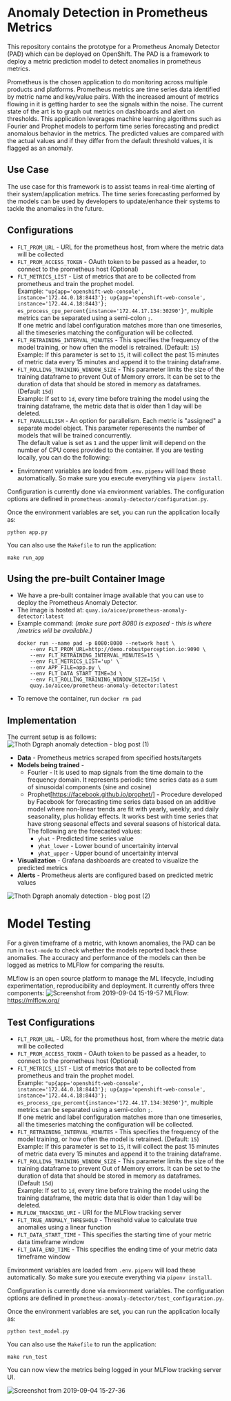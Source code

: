 # Anomaly Detection in Prometheus Metrics
This repository contains the prototype for a Prometheus Anomaly Detector (PAD) which can be deployed on OpenShift. The PAD is a framework to deploy a metric prediction model to detect anomalies in prometheus metrics.

Prometheus is the chosen application to do monitoring across multiple products and platforms. Prometheus metrics are time series data identified by metric name and key/value pairs. With the increased amount of metrics flowing in it is getting harder to see the signals within the noise. The current state of the art is to graph out metrics on dashboards and alert on thresholds. This application leverages machine learning algorithms such as Fourier and Prophet models to perform time series forecasting and predict anomalous behavior in the metrics. The predicted values are compared with the actual values and if they differ from the default threshold values, it is flagged as an anomaly.

## Use Case
The use case for this framework is to assist teams in real-time alerting of their system/application metrics. The time series forecasting performed by the models can be used by developers to update/enhance their systems to tackle the anomalies in the future.

## Configurations
* `FLT_PROM_URL` - URL for the prometheus host, from where the metric data will be collected
* `FLT_PROM_ACCESS_TOKEN` - OAuth token to be passed as a header, to connect to the prometheus host (Optional)
* `FLT_METRICS_LIST` - List of metrics that are to be collected from prometheus and train the prophet model.
<br> Example: `"up{app='openshift-web-console', instance='172.44.0.18:8443'}; up{app='openshift-web-console', instance='172.44.4.18:8443'}; es_process_cpu_percent{instance='172.44.17.134:30290'}"`, multiple metrics can be separated using a semi-colon `;`.
<br>If one metric and label configuration matches more than one timeseries, all the timeseries matching the configuration will be collected.
* `FLT_RETRAINING_INTERVAL_MINUTES` - This specifies the frequency of the model training, or how often the model is retrained. (Default: `15`)
<br> Example: If this parameter is set to `15`, it will collect the past 15 minutes of metric data every 15 minutes and append it to the training dataframe.
* `FLT_ROLLING_TRAINING_WINDOW_SIZE` - This parameter limits the size of the training dataframe to prevent Out of Memory errors. It can be set to the duration of data that should be stored in memory as dataframes. (Default `15d`)
<br> Example: If set to `1d`, every time before training the model using the training dataframe, the metric data that is older than 1 day will be deleted.
* `FLT_PARALLELISM` - An option for parallelism. Each metric is "assigned" a separate model object. This parameter reperesents the number of models that will be trained concurrently.
<br> The default value is set as `1` and the upper limit will depend on the number of CPU cores provided to the container.
If you are testing locally, you can do the following:
- Environment variables are loaded from `.env`. `pipenv` will load these automatically. So make sure you execute everything via `pipenv install`.

Configuration is currently done via environment variables. The configuration options are defined in `prometheus-anomaly-detector/configuration.py`.

Once the environment variables are set, you can run the application locally as:

```
python app.py
```

You can also use the `Makefile` to run the application:
```
make run_app
```

## Using the pre-built Container Image
* We have a pre-built container image available that you can use to deploy the Prometheus Anomaly Detector.
* The image is hosted at:  `quay.io/aicoe/prometheus-anomaly-detector:latest`
* Example command: *(make sure port 8080 is exposed - this is where /metrics will be available.)*
    ```
    docker run --name pad -p 8080:8080 --network host \
        --env FLT_PROM_URL=http://demo.robustperception.io:9090 \
        --env FLT_RETRAINING_INTERVAL_MINUTES=15 \
        --env FLT_METRICS_LIST='up' \
        --env APP_FILE=app.py \
        --env FLT_DATA_START_TIME=3d \
        --env FLT_ROLLING_TRAINING_WINDOW_SIZE=15d \
        quay.io/aicoe/prometheus-anomaly-detector:latest
    ```
 * To remove the container, run `docker rm pad`

## Implementation
The current setup is as follows:
![Thoth Dgraph anomaly detection - blog post (1)](https://user-images.githubusercontent.com/7343099/64876301-d9062e00-d61c-11e9-80b6-35cb5c9e4540.jpg)

- **Data** - Prometheus metrics scraped from specified hosts/targets
- **Models being trained** -
  - Fourier - It is used to map signals from the time domain to the frequency domain. It represents periodic time series data as a sum of sinusoidal components (sine and cosine)
  - Prophet[https://facebook.github.io/prophet/] - Procedure developed by Facebook for forecasting time series data based on an additive model where non-linear trends are fit with yearly, weekly, and daily seasonality, plus holiday effects. It works best with time series that have strong seasonal effects and several seasons of historical data. The following are the forecasted values:
    - `yhat` - Predicted time series value
    - `yhat_lower` - Lower bound of uncertainity interval
    - `yhat_upper` - Upper bound of uncertainity interval
- **Visualization** - Grafana dashboards are created to visualize the predicted  metrics
- **Alerts** - Prometheus alerts are configured based on predicted metric values

![Thoth Dgraph anomaly detection - blog post (2)](https://user-images.githubusercontent.com/7343099/64876403-081c9f80-d61d-11e9-84df-266c91a75dde.jpg)

# Model Testing
For a given timeframe of a metric, with known anomalies, the PAD can be run in `test-mode` to check whether the models reported back these anomalies. The accuracy and performance of the models can then be logged as metrics to MLFlow for comparing the results.

MLflow is an open source platform to manage the ML lifecycle, including experimentation, reproducibility and deployment. It currently offers three components:
![Screenshot from 2019-09-04 15-19-57](https://user-images.githubusercontent.com/7343099/64284396-87c4b300-cf27-11e9-8990-e4323a000d6a.png)
MLFlow: https://mlflow.org/

## Test Configurations
* `FLT_PROM_URL` - URL for the prometheus host, from where the metric data will be collected
* `FLT_PROM_ACCESS_TOKEN` - OAuth token to be passed as a header, to connect to the prometheus host (Optional)
* `FLT_METRICS_LIST` - List of metrics that are to be collected from prometheus and train the prophet model.
<br> Example: `"up{app='openshift-web-console', instance='172.44.0.18:8443'}; up{app='openshift-web-console', instance='172.44.4.18:8443'}; es_process_cpu_percent{instance='172.44.17.134:30290'}"`, multiple metrics can be separated using a semi-colon `;`.
<br>If one metric and label configuration matches more than one timeseries, all the timeseries matching the configuration will be collected.
* `FLT_RETRAINING_INTERVAL_MINUTES` - This specifies the frequency of the model training, or how often the model is retrained. (Default: `15`)
<br> Example: If this parameter is set to `15`, it will collect the past 15 minutes of metric data every 15 minutes and append it to the training dataframe.
* `FLT_ROLLING_TRAINING_WINDOW_SIZE` - This parameter limits the size of the training dataframe to prevent Out of Memory errors. It can be set to the duration of data that should be stored in memory as dataframes. (Default `15d`)
<br> Example: If set to `1d`, every time before training the model using the training dataframe, the metric data that is older than 1 day will be deleted.
* `MLFLOW_TRACKING_URI` - URI for the MLFlow tracking server
* `FLT_TRUE_ANOMALY_THRESHOLD` - Threshold value to calculate true anomalies using a linear function
* `FLT_DATA_START_TIME` - This specifies the starting time of your metric data timeframe window
* `FLT_DATA_END_TIME` - This specifies the ending time of your metric data timeframe window

Environment variables are loaded from `.env`. `pipenv` will load these automatically. So make sure you execute everything via `pipenv install`.

Configuration is currently done via environment variables. The configuration options are defined in `prometheus-anomaly-detector/test_configuration.py`.

Once the environment variables are set, you can run the application locally as:

```
python test_model.py
```

You can also use the `Makefile` to run the application:
```
make run_test
```

You can now view the metrics being logged in your MLFlow tracking server UI.

![Screenshot from 2019-09-04 15-27-36](https://user-images.githubusercontent.com/7343099/64284885-8e075f00-cf28-11e9-877c-ebe4e397d2fe.png)
